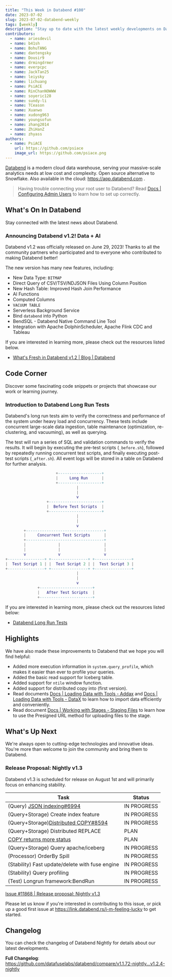 ```yaml
---
title: "This Week in Databend #100"
date: 2023-07-02
slug: 2023-07-02-databend-weekly
tags: [weekly]
description: "Stay up to date with the latest weekly developments on Databend!"
contributors:
  - name: ariesdevil
  - name: b41sh
  - name: BohuTANG
  - name: dantengsky
  - name: Dousir9
  - name: drmingdrmer
  - name: everpcpc
  - name: JackTan25
  - name: leiysky
  - name: lichuang
  - name: PsiACE
  - name: RinChanNOWWW
  - name: soyeric128
  - name: sundy-li
  - name: TCeason
  - name: Xuanwo
  - name: xudong963
  - name: youngsofun
  - name: zhang2014
  - name: ZhiHanZ
  - name: zhyass
authors:
  - name: PsiACE
    url: https://github.com/psiace
    image_url: https://github.com/psiace.png
---
```


[Databend](https://github.com/datafuselabs/databend) is a modern cloud data warehouse, serving your massive-scale analytics needs at low cost and complexity. Open source alternative to Snowflake. Also available in the cloud: <https://app.databend.com> .

> Having trouble connecting your root user to Databend? Read [Docs | Configuring Admin Users](https://databend.rs/doc/sql-clients/admin-users) to learn how to set up correctly.

## What's On In Databend

Stay connected with the latest news about Databend.

### Announcing Databend v1.2! Data + AI

Databend v1.2 was officially released on June 29, 2023! Thanks to all the community partners who participated and to everyone who contributed to making Databend better!

The new version has many new features, including:

- New Data Type: `BITMAP`
- Direct Query of CSV/TSV/NDJSON Files Using Column Position
- New Hash Table: Improved Hash Join Performance
- AI Functions
- Computed Columns
- `VACUUM TABLE`
- Serverless Background Service
- Bind `databend` into Python
- BendSQL - Databend Native Command Line Tool
- Integration with Apache DolphinScheduler, Apache Flink CDC and Tableau

If you are interested in learning more, please check out the resources listed below.

- [What's Fresh in Databend v1.2 | Blog | Databend](/blog/databend-changelog-1-2)

## Code Corner

Discover some fascinating code snippets or projects that showcase our work or learning journey.

### Introduction to Databend Long Run Tests

Databend's long run tests aim to verify the correctness and performance of the system under heavy load and concurrency. These tests include concurrent large-scale data ingestion, table maintenance (optimization, re-clustering, and vacuuming), as well as querying.

The test will run a series of SQL and validation commands to verify the results. It will begin by executing the pre-test scripts (`_before.sh`), followed by repeatedly running concurrent test scripts, and finally executing post-test scripts (`_after.sh`). All event logs will be stored in a table on Databend for further analysis.

```lua
                      +-------------------+
                      |     Long Run      |
                      +-------------------+
                               |
                               |
                               v
                  +-----------------------+
                  |  Before Test Scripts  |
                  +-----------------------+
                               |
                               |
                               v
        +----------------------------------+
        |     Concurrent Test Scripts      |
        +----------------------------------+
        |              |                   |
        |              |                   |
        v              v                   v
+----------------+ +----------------+ +----------------+
|  Test Script 1 | |  Test Script 2 | |  Test Script 3 |
+----------------+ +----------------+ +----------------+
                               |
                               |
                               v
              +-----------------------+
              |   After Test Scripts  |
              +-----------------------+

```

If you are interested in learning more, please check out the resources listed below:

- [Databend Long Run Tests](https://github.com/datafuselabs/databend/tree/main/tests/longrun)

## Highlights

We have also made these improvements to Databend that we hope you will find helpful:

- Added more execution information in `system.query_profile`, which makes it easier than ever to profile your queries.
- Added the basic read support for Iceberg table.
- Added support for `ntile` window function.
- Added support for distributed copy into (first version).
- Read documents [Docs | Loading Data with Tools - Addax](https://databend.rs/doc/load-data/load-db/addax) and [Docs | Loading Data with Tools - DataX](https://databend.rs/doc/load-data/load-db/datax) to learn how to import data efficiently and conveniently.
- Read document [Docs | Working with Stages - Staging Files](https://databend.rs/doc/load-data/stage/stage-files) to learn how to use the Presigned URL method for uploading files to the stage.

## What's Up Next

We're always open to cutting-edge technologies and innovative ideas. You're more than welcome to join the community and bring them to Databend.

### Release Proposal: Nightly v1.3

Databend v1.3 is scheduled for release on August 1st and will primarily focus on enhancing stability.

| Task                                                                                         | Status      |
| -------------------------------------------------------------------------------------------- | ----------- |
| (Query) [JSON indexing#6994](https://github.com/datafuselabs/databend/issues/6994)           | IN PROGRESS |
| (Query+Storage) Create index feature                                                         | IN PROGRESS |
| (Query+Storage)[Distributed COPY#8594](https://github.com/datafuselabs/databend/issues/8594) | IN PROGRESS |
| (Query+Storage) Distributed REPLACE                                                          | PLAN        |
| [COPY returns more status](https://github.com/datafuselabs/databend/issues/7730)             | PLAN        |
| (Query+Storage) Query apache/iceberg                                                         | IN PROGRESS |
| (Processor) OrderBy Spill                                                                    | IN PROGRESS |
| (Stability) Fast update/delete with fuse engine                                              | IN PROGRESS |
| (Stability) Query profiling                                                                  | IN PROGRESS |
| (Test) Longrun framework:BendRun                                                             | IN PROGRESS |

[Issue #11868 | Release proposal: Nightly v1.3](https://github.com/datafuselabs/databend/issues/11868)

Please let us know if you're interested in contributing to this issue, or pick up a good first issue at <https://link.databend.rs/i-m-feeling-lucky> to get started.

## Changelog

You can check the changelog of Databend Nightly for details about our latest developments.

**Full Changelog**: <https://github.com/datafuselabs/databend/compare/v1.1.72-nightly...v1.2.4-nightly>
